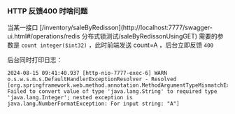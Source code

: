

### HTTP 反馈400 时啥问题

当某一接口 [/inventory/saleByRedisson](http://localhost:7777/swagger-ui.html#/operations/redis 分布式锁测试/saleByRedissonUsingGET) 需要的参数是 `count integer($int32)` ，此时前端发送 count=A ，后台立即反馈 `400` 

后台同时打印日志：

```
2024-08-15 09:41:40.937 [http-nio-7777-exec-6] WARN  o.s.w.s.m.s.DefaultHandlerExceptionResolver - Resolved [org.springframework.web.method.annotation.MethodArgumentTypeMismatchException: Failed to convert value of type 'java.lang.String' to required type 'java.lang.Integer'; nested exception is java.lang.NumberFormatException: For input string: "A"]
```